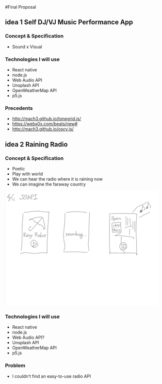 #Final Proposal
## idea 1 Self DJ/VJ Music Performance App
### Concept & Specification
- Sound x Visual

### Technologies I will use
- React native
- node.js
- Web Audio API
- Unsplash API
- OpenWeatherMap API
- p5.js

### Precedents
- http://mach3.github.io/tonegrid.js/
- https://webx0x.com/beats/new#
- http://mach3.github.io/oscy.js/

## idea 2 Raining Radio
### Concept & Specification
- Poetic
- Play with world
- We can hear the radio where it is raining now
- We can imagine the faraway country
<img src="rain.jpg">

### Technologies I will use
- React native
- node.js
- Web Audio API?
- Unsplash API
- OpenWeatherMap API
- p5.js

### Problem
- I couldn't find an easy-to-use radio API
